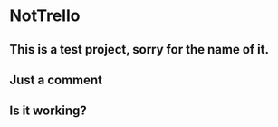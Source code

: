# NotTrello
## This is a test project, sorry for the name of it.
## Just a comment
## Is it working?
